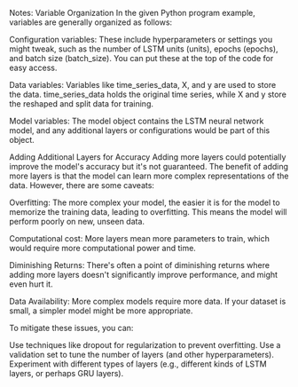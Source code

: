 Notes:
Variable Organization
In the given Python program example, variables are generally organized as follows:

Configuration variables: These include hyperparameters or settings you might tweak, such as the number of LSTM units (units), epochs (epochs), and batch size (batch_size). You can put these at the top of the code for easy access.

Data variables: Variables like time_series_data, X, and y are used to store the data. time_series_data holds the original time series, while X and y store the reshaped and split data for training.

Model variables: The model object contains the LSTM neural network model, and any additional layers or configurations would be part of this object.

Adding Additional Layers for Accuracy
Adding more layers could potentially improve the model's accuracy but it's not guaranteed. The benefit of adding more layers is that the model can learn more complex representations of the data. However, there are some caveats:

Overfitting: The more complex your model, the easier it is for the model to memorize the training data, leading to overfitting. This means the model will perform poorly on new, unseen data.

Computational cost: More layers mean more parameters to train, which would require more computational power and time.

Diminishing Returns: There's often a point of diminishing returns where adding more layers doesn't significantly improve performance, and might even hurt it.

Data Availability: More complex models require more data. If your dataset is small, a simpler model might be more appropriate.

To mitigate these issues, you can:

Use techniques like dropout for regularization to prevent overfitting.
Use a validation set to tune the number of layers (and other hyperparameters).
Experiment with different types of layers (e.g., different kinds of LSTM layers, or perhaps GRU layers).